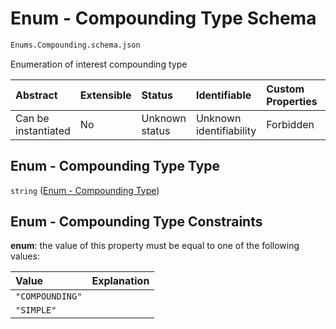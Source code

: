 # Enum - Compounding Type Schema

```txt
Enums.Compounding.schema.json
```

Enumeration of interest compounding type

| Abstract            | Extensible | Status         | Identifiable            | Custom Properties | Additional Properties | Access Restrictions | Defined In                                                                                   |
| :------------------ | :--------- | :------------- | :---------------------- | :---------------- | :-------------------- | :------------------ | :------------------------------------------------------------------------------------------- |
| Can be instantiated | No         | Unknown status | Unknown identifiability | Forbidden         | Allowed               | none                | [Compounding.schema.json](../../schema/enums/Compounding.schema.json "open original schema") |

## Enum - Compounding Type Type

`string` ([Enum - Compounding Type](compounding.md))

## Enum - Compounding Type Constraints

**enum**: the value of this property must be equal to one of the following values:

| Value           | Explanation |
| :-------------- | :---------- |
| `"COMPOUNDING"` |             |
| `"SIMPLE"`      |             |
